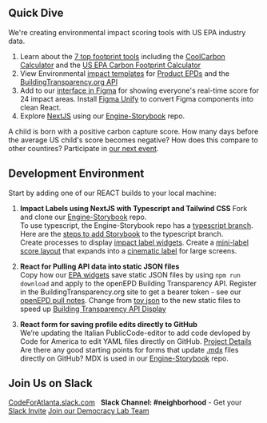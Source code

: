 ## Quick Dive

We're creating environmental impact scoring tools with US EPA industry data.

1. Learn about the [7 top footprint tools](https://footprinthero.com/best-carbon-footprint-calculators) including the [CoolCarbon Calculator](https://coolclimate.berkeley.edu/calculator) and the [US EPA Carbon Footprint Calculator](https://www3.epa.gov/carbon-footprint-calculator/)
2. View Environmental [impact templates](https://model.earth/community/projects/#widgets) for [Product EPDs](https://buildingtransparency.org/ec3/epds) and the [BuildingTransparency.org API](../../io/template/feed/)
3. Add to our [interface in Figma](https://www.figma.com/file/mVZUSQCMBsIMu9bp7Y8qsS/Neighborhood-Impact-Footprint?node-id=18%3A6) for showing everyone's real-time score for 24 impact areas. Install [Figma Unify](https://www.figma.com/community/plugin/1009866256233241860/Unify%3A-Figma-to-React%2C-React-Native-and-HTML%2FCSS) to convert Figma components into clean React.  
4. Explore [NextJS](https://nextjs.org/) using our [Engine-Storybook](https://github.com/localsite/engine-storybook) repo.  


A child is born with a positive carbon capture score.  How many days before the average US child's score becomes negative? How does this compare to other countires? Participate in [our next event](../../io/coders/).


## Development Environment

Start by adding one of our REACT builds to your local machine:

<!--
1. **Our Blitz RealWorld starter site**
We are creating a <a href="https://codebase.show/projects/realworld?category=fullstack">RealWorld sample </a> for Blitz.js - Copy Prisma table structure file from [Prisma in NestJS sample](https://github.com/lujakob/nestjs-realworld-example-app/tree/prisma) when creating Blitz RealWorld sample in [blitz-realworld-example](https://github.com/blitz-js/blitz-realworld-example) repo.
-->

<!--
See [NextJS with Prisma example](https://github.com/prisma/prisma-examples/tree/latest/javascript/rest-nextjs)
-->

1. **Impact Labels using NextJS with Typescript and Tailwind CSS**
Fork and clone our [Engine-Storybook](https://github.com/localsite/engine-storybook) repo.  
To use typescript, the Engine-Storybook repo has a [typescript branch](https://github.com/localsite/engine-storybook/tree/typescript). Here are the [steps to add Storybook](https://model.earth/engine/) to the typescript branch.  
Create processes to display [impact label widgets](../../community/projects/#widgets).
Create a [mini-label score layout](../../community/projects/#miniwidget) that expands into a [cinematic label](../../community/projects/#cinematic) for large screens.  

<!--
Didn't use, but the steps are worth reviewing:
https://telmo.is/writing/create-a-nextjs-typescript-and-tailwindcss-project
-->

2. **React for Pulling API data into static JSON files**  
Copy how our [EPA widgets](../../io/charts/) save static JSON files by using <code>npm run download</code> and apply to the openEPD Building Transparency API.  Register in the BuildingTransparency.org site to get a bearer token - see our [openEPD pull notes](../../io/template/feed/).  Change from [toy json](../template/feed/toy100.json) to the new static files to speed up <a href="../../../io/template/feed/">Building Transparency API Display</a>
<!--- 1st and 3rd Tuesday of the month at 7 PM ET<br>-->

3. **React form for saving profile edits directly to GitHub**  
We’re updating the Italian PublicCode-editor to add code devloped by Code for America to edit YAML files directly on GitHub. <a href="../../community/projects/#profile-editor">Project Details</a>  Are there any good starting points for forms that update [.mdx](https://mdxjs.com/) files directly on GitHub? MDX is used in our [Engine-Storybook](https://github.com/localsite/engine-storybook) repo.



## Join Us on Slack

<a href="https://codeforatlanta.slack.com" target="_blank">CodeForAtlanta.slack.com</a> &nbsp; <b>Slack Channel: #neighborhood</b> - Get your [Slack Invite](http://slack.codeforatlanta.org)
[Join our Democracy Lab Team](https://www.democracylab.org/projects/834)  
<!--
<a href="https://join.slack.com/t/openseattle/shared_invite/enQtNzczMjg5MzYyNzg4LTgwZDExYmE2MWQ4N2ZiN2VmNDllMmU3ODI0YWFkMTQ5ODY4MGMwNDBhOTQwNTU3OGJmYTI5ZTE3YWQ2NTdjYWY">Open Seattle Slack</a> &nbsp; <b>Slack Channel: #neighborhood</b> 
[React Blitz.js Discord group](https://discord.com/invite/blitzjs)
<a href="https://github.com/democracylab/CivicTechExchange/">DemocracyLab Developer's Slack</a>
-->

<!--
<a href="https://democracylab-org.slack.com/">democracylab-org.slack.com</a><br><br>


## Projects

Join us in creating web applications using the [US EPA's Embeddable Input-Output Widgets (USEEIO)](../../io/charts)  
-->
